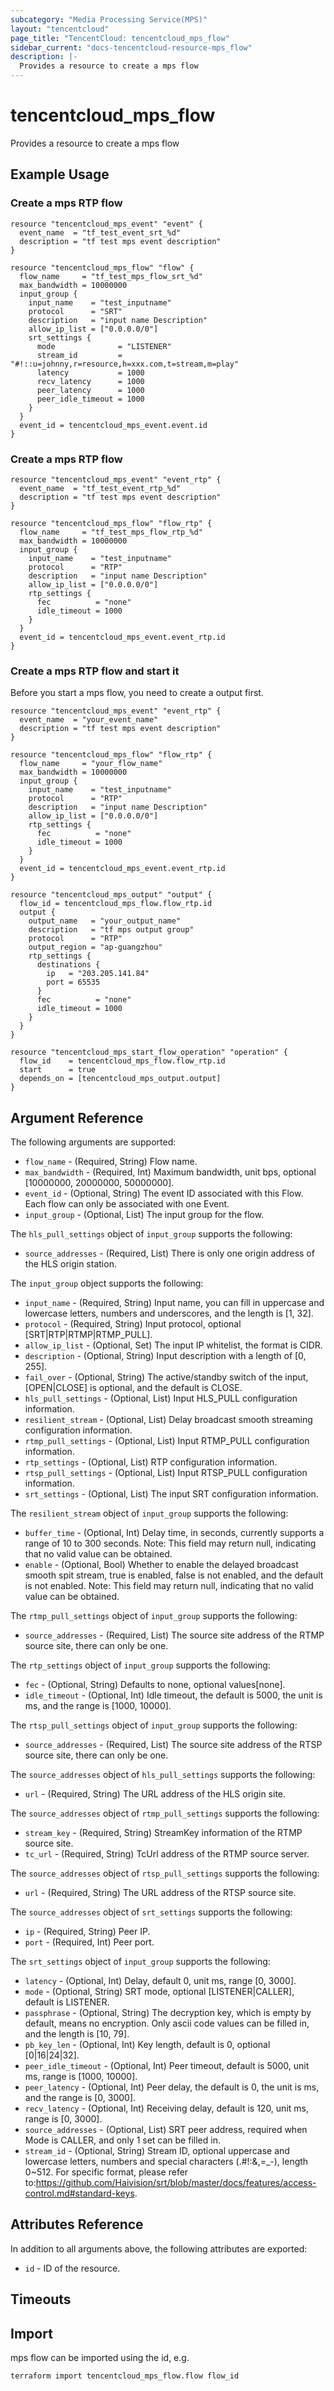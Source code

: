 ```yaml
---
subcategory: "Media Processing Service(MPS)"
layout: "tencentcloud"
page_title: "TencentCloud: tencentcloud_mps_flow"
sidebar_current: "docs-tencentcloud-resource-mps_flow"
description: |-
  Provides a resource to create a mps flow
---
```


# tencentcloud_mps_flow

Provides a resource to create a mps flow

## Example Usage

### Create a mps RTP flow

```hcl
resource "tencentcloud_mps_event" "event" {
  event_name  = "tf_test_event_srt_%d"
  description = "tf test mps event description"
}

resource "tencentcloud_mps_flow" "flow" {
  flow_name     = "tf_test_mps_flow_srt_%d"
  max_bandwidth = 10000000
  input_group {
    input_name    = "test_inputname"
    protocol      = "SRT"
    description   = "input name Description"
    allow_ip_list = ["0.0.0.0/0"]
    srt_settings {
      mode              = "LISTENER"
      stream_id         = "#!::u=johnny,r=resource,h=xxx.com,t=stream,m=play"
      latency           = 1000
      recv_latency      = 1000
      peer_latency      = 1000
      peer_idle_timeout = 1000
    }
  }
  event_id = tencentcloud_mps_event.event.id
}
```

### Create a mps RTP flow

```hcl
resource "tencentcloud_mps_event" "event_rtp" {
  event_name  = "tf_test_event_rtp_%d"
  description = "tf test mps event description"
}

resource "tencentcloud_mps_flow" "flow_rtp" {
  flow_name     = "tf_test_mps_flow_rtp_%d"
  max_bandwidth = 10000000
  input_group {
    input_name    = "test_inputname"
    protocol      = "RTP"
    description   = "input name Description"
    allow_ip_list = ["0.0.0.0/0"]
    rtp_settings {
      fec          = "none"
      idle_timeout = 1000
    }
  }
  event_id = tencentcloud_mps_event.event_rtp.id
}
```

### Create a mps RTP flow and start it

Before you start a mps flow, you need to create a output first.

```hcl
resource "tencentcloud_mps_event" "event_rtp" {
  event_name  = "your_event_name"
  description = "tf test mps event description"
}

resource "tencentcloud_mps_flow" "flow_rtp" {
  flow_name     = "your_flow_name"
  max_bandwidth = 10000000
  input_group {
    input_name    = "test_inputname"
    protocol      = "RTP"
    description   = "input name Description"
    allow_ip_list = ["0.0.0.0/0"]
    rtp_settings {
      fec          = "none"
      idle_timeout = 1000
    }
  }
  event_id = tencentcloud_mps_event.event_rtp.id
}

resource "tencentcloud_mps_output" "output" {
  flow_id = tencentcloud_mps_flow.flow_rtp.id
  output {
    output_name   = "your_output_name"
    description   = "tf mps output group"
    protocol      = "RTP"
    output_region = "ap-guangzhou"
    rtp_settings {
      destinations {
        ip   = "203.205.141.84"
        port = 65535
      }
      fec          = "none"
      idle_timeout = 1000
    }
  }
}

resource "tencentcloud_mps_start_flow_operation" "operation" {
  flow_id    = tencentcloud_mps_flow.flow_rtp.id
  start      = true
  depends_on = [tencentcloud_mps_output.output]
}
```

## Argument Reference

The following arguments are supported:

* `flow_name` - (Required, String) Flow name.
* `max_bandwidth` - (Required, Int) Maximum bandwidth, unit bps, optional [10000000, 20000000, 50000000].
* `event_id` - (Optional, String) The event ID associated with this Flow. Each flow can only be associated with one Event.
* `input_group` - (Optional, List) The input group for the flow.

The `hls_pull_settings` object of `input_group` supports the following:

* `source_addresses` - (Required, List) There is only one origin address of the HLS origin station.

The `input_group` object supports the following:

* `input_name` - (Required, String) Input name, you can fill in uppercase and lowercase letters, numbers and underscores, and the length is [1, 32].
* `protocol` - (Required, String) Input protocol, optional [SRT|RTP|RTMP|RTMP_PULL].
* `allow_ip_list` - (Optional, Set) The input IP whitelist, the format is CIDR.
* `description` - (Optional, String) Input description with a length of [0, 255].
* `fail_over` - (Optional, String) The active/standby switch of the input, [OPEN|CLOSE] is optional, and the default is CLOSE.
* `hls_pull_settings` - (Optional, List) Input HLS_PULL configuration information.
* `resilient_stream` - (Optional, List) Delay broadcast smooth streaming configuration information.
* `rtmp_pull_settings` - (Optional, List) Input RTMP_PULL configuration information.
* `rtp_settings` - (Optional, List) RTP configuration information.
* `rtsp_pull_settings` - (Optional, List) Input RTSP_PULL configuration information.
* `srt_settings` - (Optional, List) The input SRT configuration information.

The `resilient_stream` object of `input_group` supports the following:

* `buffer_time` - (Optional, Int) Delay time, in seconds, currently supports a range of 10 to 300 seconds. Note: This field may return null, indicating that no valid value can be obtained.
* `enable` - (Optional, Bool) Whether to enable the delayed broadcast smooth spit stream, true is enabled, false is not enabled, and the default is not enabled. Note: This field may return null, indicating that no valid value can be obtained.

The `rtmp_pull_settings` object of `input_group` supports the following:

* `source_addresses` - (Required, List) The source site address of the RTMP source site, there can only be one.

The `rtp_settings` object of `input_group` supports the following:

* `fec` - (Optional, String) Defaults to none, optional values[none].
* `idle_timeout` - (Optional, Int) Idle timeout, the default is 5000, the unit is ms, and the range is [1000, 10000].

The `rtsp_pull_settings` object of `input_group` supports the following:

* `source_addresses` - (Required, List) The source site address of the RTSP source site, there can only be one.

The `source_addresses` object of `hls_pull_settings` supports the following:

* `url` - (Required, String) The URL address of the HLS origin site.

The `source_addresses` object of `rtmp_pull_settings` supports the following:

* `stream_key` - (Required, String) StreamKey information of the RTMP source site.
* `tc_url` - (Required, String) TcUrl address of the RTMP source server.

The `source_addresses` object of `rtsp_pull_settings` supports the following:

* `url` - (Required, String) The URL address of the RTSP source site.

The `source_addresses` object of `srt_settings` supports the following:

* `ip` - (Required, String) Peer IP.
* `port` - (Required, Int) Peer port.

The `srt_settings` object of `input_group` supports the following:

* `latency` - (Optional, Int) Delay, default 0, unit ms, range [0, 3000].
* `mode` - (Optional, String) SRT mode, optional [LISTENER|CALLER], default is LISTENER.
* `passphrase` - (Optional, String) The decryption key, which is empty by default, means no encryption. Only ascii code values can be filled in, and the length is [10, 79].
* `pb_key_len` - (Optional, Int) Key length, default is 0, optional [0|16|24|32].
* `peer_idle_timeout` - (Optional, Int) Peer timeout, default is 5000, unit ms, range is [1000, 10000].
* `peer_latency` - (Optional, Int) Peer delay, the default is 0, the unit is ms, and the range is [0, 3000].
* `recv_latency` - (Optional, Int) Receiving delay, default is 120, unit ms, range is [0, 3000].
* `source_addresses` - (Optional, List) SRT peer address, required when Mode is CALLER, and only 1 set can be filled in.
* `stream_id` - (Optional, String) Stream ID, optional uppercase and lowercase letters, numbers and special characters (.#!:&amp;,=_-), length 0~512. For specific format, please refer to:https://github.com/Haivision/srt/blob/master/docs/features/access-control.md#standard-keys.

## Attributes Reference

In addition to all arguments above, the following attributes are exported:

* `id` - ID of the resource.



## Timeouts

<no value>


## Import

mps flow can be imported using the id, e.g.

```
terraform import tencentcloud_mps_flow.flow flow_id
```

